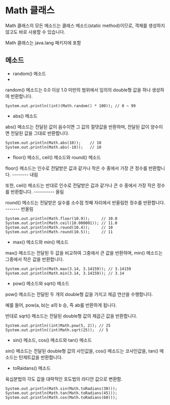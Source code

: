 # Math 클래스

Math 클래스의 모든 메소드는 클래스 메소드(static method)이므로, 객체를 생성하지 않고도 바로 사용할 수 있습니다.

Math 클래스는 java.lang 패키지에 포함

## 메소드

- random() 메소드
- 
random() 메소드는 0.0 이상 1.0 미만의 범위에서 임의의 double형 값을 하나 생성하여 반환합니다.

```
System.out.println((int)(Math.random() * 100)); // 0 ~ 99
```

- abs() 메소드

abs() 메소드는 전달된 값이 음수이면 그 값의 절댓값을 반환하며, 전달된 값이 양수이면 전달된 값을 그대로 반환합니다.

```
System.out.println(Math.abs(10));    // 10
System.out.println(Math.abs(-10));   // 10
```

- floor() 메소드, ceil() 메소드와 round() 메소드

floor() 메소드는 인수로 전달받은 값과 같거나 작은 수 중에서 가장 큰 정수를 반환합니다. -------- 내림

또한, ceil() 메소드는 반대로 인수로 전달받은 값과 같거나 큰 수 중에서 가장 작은 정수를 반환합니다.  ---------- 올림

round() 메소드는 전달받은 실수를 소수점 첫째 자리에서 반올림한 정수를 반환합니다. ------- 반올림

```
System.out.println(Math.floor(10.9));     // 10.0
System.out.println(Math.ceil(10.000001)); // 11.0
System.out.println(Math.round(10.4));     // 10
System.out.println(Math.round(10.5));     // 11
```

- max() 메소드와 min() 메소드

max() 메소드는 전달된 두 값을 비교하여 그중에서 큰 값을 반환하며, min() 메소드는 그중에서 작은 값을 반환합니다.

```
System.out.println(Math.max(3.14, 3.14159)); // 3.14159
System.out.println(Math.min(3.14, 3.14159)); // 3.14
```

- pow() 메소드와 sqrt() 메소드

pow() 메소드는 전달된 두 개의 double형 값을 가지고 제곱 연산을 수행합니다.

예를 들어, pow(a, b)는 a의 b 승, 즉 ab를 반환하게 됩니다.

반대로 sqrt() 메소드는 전달된 double형 값의 제곱근 값을 반환합니다.

```
System.out.println((int)Math.pow(5, 2)); // 25
System.out.println((int)Math.sqrt(25));  // 5
```

- sin() 메소드, cos() 메소드와 tan() 메소드

sin() 메소드는 전달된 double형 값의 사인값을, cos() 메소드는 코사인값을, tan() 메소드는 탄제트값을 반환합니다.

- toRaidans() 메소드

육십분법의 각도 값을 대략적인 호도법의 라디안 값으로 변환함.

```
System.out.println(Math.sin(Math.toRadians(30)));
System.out.println(Math.tan(Math.toRadians(45)));
System.out.println(Math.cos(Math.toRadians(60)));
```
